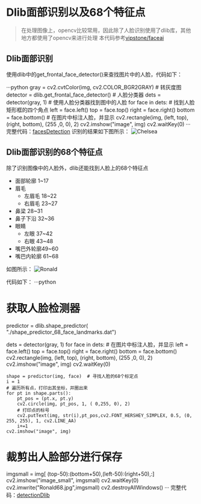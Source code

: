 # Dlib面部识别以及68个特征点

> 在处理图像上，opencv比较常用，因此除了人脸识别使用了dlib库，其他地方都使用了opencv来进行处理
本代码参考[vipstone/faceai](https://github.com/vipstone/faceai)

## Dlib面部识别
使用dlib中的get_frontal_face_detector()来查找图片中的人脸，代码如下：

···python
gray = cv2.cvtColor(img, cv2.COLOR_BGR2GRAY)	# 转灰度图
detector = dlib.get_frontal_face_detector()	# 人脸分类器
dets = detector(gray, 1)	# 使用人脸分类器找到图中的人脸
for face in dets:
    # 找到人脸矩形框的四个角点
    left = face.left()
    top = face.top()
    right = face.right()
    bottom = face.bottom()
    # 在图片中标注人脸，并显示
    cv2.rectangle(img, (left, top), (right, bottom), (255 ,0, 0), 2)
    cv2.imshow("image", img)
    cv2.waitKey(0)
···
完整代码：[facesDetection](./facesDetection.py)
识别的结果如下图所示：
![Chelsea](./out_img/chelsea1_face.jpg)


## Dlib面部识别的68个特征点
除了识别图像中的人脸外，dlib还能找到人脸上的68个特征点
- 面部轮廓 1~17
- 眉毛
   - 左眉毛 18~22
   - 右眉毛 23~27
- 鼻梁 28~31
- 鼻子下沿 32~36
- 眼睛
   - 左眼 37~42
   - 右眼 43~48
- 嘴巴外轮廓49~60
- 嘴巴内轮廓 61~68 

如图所示：
![Ronald](./out_img/Ronald1_68points.jpg)

代码如下：
···python
# 获取人脸检测器
predictor = dlib.shape_predictor(
    "./shape_predictor_68_face_landmarks.dat")

dets = detector(gray, 1)
for face in dets:
    # 在图片中标注人脸，并显示
    left = face.left()
    top = face.top()
    right = face.right()
    bottom = face.bottom()
    cv2.rectangle(img, (left, top), (right, bottom), (255 ,0, 0), 2)
    cv2.imshow("image", img)
    cv2.waitKey(0)

    shape = predictor(img, face)  # 寻找人脸的68个标定点
    i = 1
    # 遍历所有点，打印出其坐标，并圈出来
    for pt in shape.parts():
        pt_pos = (pt.x, pt.y)
        cv2.circle(img, pt_pos, 1, ( 0,255, 0), 2)
        # 打印点的标号
        cv2.putText(img, str(i),pt_pos,cv2.FONT_HERSHEY_SIMPLEX, 0.5, (0, 255, 255), 1, cv2.LINE_AA)
        i+=1
    cv2.imshow("image", img)
# 裁剪出人脸部分进行保存
imgsmall = img[ (top-50):(bottom+50),(left-50):(right+50),:]
cv2.imshow("image_small", imgsmall)
cv2.waitKey(0)
cv2.imwrite("Ronald68.jpg",imgsmall)
cv2.destroyAllWindows()
···
完整代码：[detectionDlib](./detectionDlib.py)





